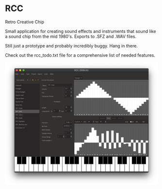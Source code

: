 # RCC
Retro Creative Chip

 Small application for creating sound effects and instruments that sound like a sound chip from the mid 1980's. Exports to .SFZ and .WAV files.
 
 Still just a prototype and probably incredibly buggy. Hang in there.

Check out the rcc_todo.txt file for a comprehensive list of needed features.

<img src="./_screenshots/Screen Shot 2020-10-10 at 3.58.06 PM.png" width="1824" />
